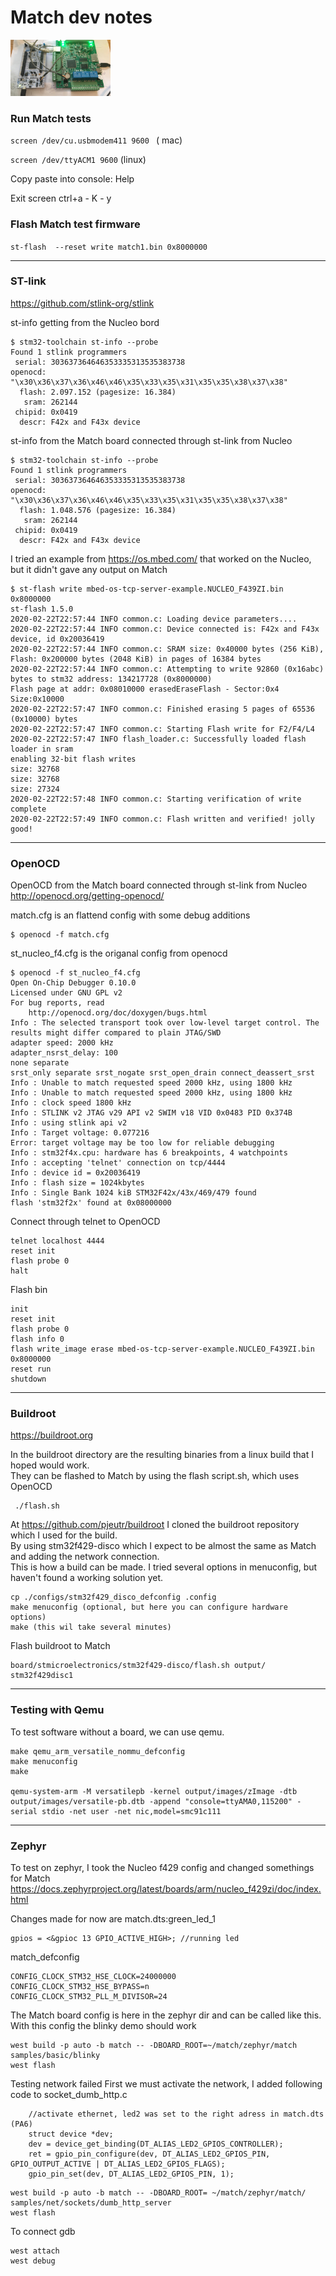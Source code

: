 # Match dev notes
<img src="nucleo2match.jpg" alt="Nucleo connected to Match board" width="160px">

### Run Match tests
```screen /dev/cu.usbmodem411 9600 ```	( mac)

```screen /dev/ttyACM1 9600``` 	(linux)

Copy paste into console: Help

Exit screen ctrl+a - K - y 

### Flash Match test firmware

```st-flash  --reset write match1.bin 0x8000000```

------
### ST-link 
https://github.com/stlink-org/stlink

st-info getting from the Nucleo bord 
```
$ stm32-toolchain st-info --probe
Found 1 stlink programmers
 serial: 303637364646353335313535383738
openocd: "\x30\x36\x37\x36\x46\x46\x35\x33\x35\x31\x35\x35\x38\x37\x38"
  flash: 2.097.152 (pagesize: 16.384)
   sram: 262144
 chipid: 0x0419
  descr: F42x and F43x device
```
st-info from the Match board connected through st-link from Nucleo
```
$ stm32-toolchain st-info --probe
Found 1 stlink programmers
 serial: 303637364646353335313535383738
openocd: "\x30\x36\x37\x36\x46\x46\x35\x33\x35\x31\x35\x35\x38\x37\x38"
  flash: 1.048.576 (pagesize: 16.384)
   sram: 262144
 chipid: 0x0419
  descr: F42x and F43x device
```
I tried an example from https://os.mbed.com/ that worked on the Nucleo, but it didn't gave any output on Match
```
$ st-flash write mbed-os-tcp-server-example.NUCLEO_F439ZI.bin 0x8000000
st-flash 1.5.0
2020-02-22T22:57:44 INFO common.c: Loading device parameters....
2020-02-22T22:57:44 INFO common.c: Device connected is: F42x and F43x device, id 0x20036419
2020-02-22T22:57:44 INFO common.c: SRAM size: 0x40000 bytes (256 KiB), Flash: 0x200000 bytes (2048 KiB) in pages of 16384 bytes
2020-02-22T22:57:44 INFO common.c: Attempting to write 92860 (0x16abc) bytes to stm32 address: 134217728 (0x8000000)
Flash page at addr: 0x08010000 erasedEraseFlash - Sector:0x4 Size:0x10000 
2020-02-22T22:57:47 INFO common.c: Finished erasing 5 pages of 65536 (0x10000) bytes
2020-02-22T22:57:47 INFO common.c: Starting Flash write for F2/F4/L4
2020-02-22T22:57:47 INFO flash_loader.c: Successfully loaded flash loader in sram
enabling 32-bit flash writes
size: 32768
size: 32768
size: 27324
2020-02-22T22:57:48 INFO common.c: Starting verification of write complete
2020-02-22T22:57:49 INFO common.c: Flash written and verified! jolly good!
```
------
### OpenOCD
OpenOCD from the Match board connected through st-link from Nucleo 
http://openocd.org/getting-openocd/

match.cfg is an flattend config with some debug additions
```
$ openocd -f match.cfg
```
st_nucleo_f4.cfg is the origanal config from openocd
```
$ openocd -f st_nucleo_f4.cfg
Open On-Chip Debugger 0.10.0
Licensed under GNU GPL v2
For bug reports, read
	http://openocd.org/doc/doxygen/bugs.html
Info : The selected transport took over low-level target control. The results might differ compared to plain JTAG/SWD
adapter speed: 2000 kHz
adapter_nsrst_delay: 100
none separate
srst_only separate srst_nogate srst_open_drain connect_deassert_srst
Info : Unable to match requested speed 2000 kHz, using 1800 kHz
Info : Unable to match requested speed 2000 kHz, using 1800 kHz
Info : clock speed 1800 kHz
Info : STLINK v2 JTAG v29 API v2 SWIM v18 VID 0x0483 PID 0x374B
Info : using stlink api v2
Info : Target voltage: 0.077216
Error: target voltage may be too low for reliable debugging
Info : stm32f4x.cpu: hardware has 6 breakpoints, 4 watchpoints
Info : accepting 'telnet' connection on tcp/4444
Info : device id = 0x20036419
Info : flash size = 1024kbytes
Info : Single Bank 1024 kiB STM32F42x/43x/469/479 found
flash 'stm32f2x' found at 0x08000000
```
Connect through telnet to OpenOCD
```
telnet localhost 4444
reset init
flash probe 0
halt
```
Flash bin
```
init
reset init
flash probe 0
flash info 0
flash write_image erase mbed-os-tcp-server-example.NUCLEO_F439ZI.bin 0x8000000
reset run
shutdown
```
------
### Buildroot
https://buildroot.org

In the buildroot directory are the resulting binaries from a linux build that I hoped would work.<br/>
They can be flashed to Match by using the flash script.sh, which uses OpenOCD
```
 ./flash.sh 
```

At https://github.com/pjeutr/buildroot I cloned the buildroot repository which I used for the build. <br/>
By using stm32f429-disco which I expect to be almost the same as Match and adding the network connection. <br/>
This is how a build can be made. I tried several options in menuconfig, but haven't found a working solution yet. <br/>
```
cp ./configs/stm32f429_disco_defconfig .config
make menuconfig (optional, but here you can configure hardware options)
make (this wil take several minutes)
```
Flash buildroot to Match
```
board/stmicroelectronics/stm32f429-disco/flash.sh output/ stm32f429disc1
```
------
### Testing with Qemu
To test software without a board, we can use qemu.
```
make qemu_arm_versatile_nommu_defconfig
make menuconfig
make

qemu-system-arm -M versatilepb -kernel output/images/zImage -dtb output/images/versatile-pb.dtb -append "console=ttyAMA0,115200" -serial stdio -net user -net nic,model=smc91c111 
```
------
### Zephyr
To test on zephyr, I took the Nucleo f429 config and changed somethings for Match 
https://docs.zephyrproject.org/latest/boards/arm/nucleo_f429zi/doc/index.html

Changes made for now are 
match.dts:green_led_1
```
gpios = <&gpioc 13 GPIO_ACTIVE_HIGH>; //running led
```
match_defconfig
```
CONFIG_CLOCK_STM32_HSE_CLOCK=24000000
CONFIG_CLOCK_STM32_HSE_BYPASS=n
CONFIG_CLOCK_STM32_PLL_M_DIVISOR=24
```

The Match board config is here in the zephyr dir and can be called like this.
With this config the blinky demo should work
```
west build -p auto -b match -- -DBOARD_ROOT=~/match/zephyr/match  samples/basic/blinky
west flash
```

Testing network failed
First we must activate the network, I added following code to socket_dumb_http.c

```
	//activate ethernet, led2 was set to the right adress in match.dts (PA6)
	struct device *dev;
	dev = device_get_binding(DT_ALIAS_LED2_GPIOS_CONTROLLER);
	ret = gpio_pin_configure(dev, DT_ALIAS_LED2_GPIOS_PIN, GPIO_OUTPUT_ACTIVE | DT_ALIAS_LED2_GPIOS_FLAGS);
	gpio_pin_set(dev, DT_ALIAS_LED2_GPIOS_PIN, 1);
```

```
west build -p auto -b match -- -DBOARD_ROOT= ~/match/zephyr/match/  samples/net/sockets/dumb_http_server
west flash
```
To connect gdb
```
west attach
west debug
```








